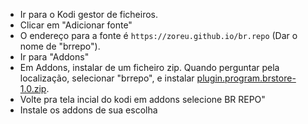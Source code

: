 <p align="left">
  <ul>
    <li>Ir para o Kodi gestor de ficheiros.</li>
    <li>Clicar em "Adicionar fonte"</li>
    <li>O endereço para a fonte é <code>https://zoreu.github.io/br.repo</code> (Dar o nome de "brrepo").</li>
    <li>Ir para "Addons"</li>
    <li>Em Addons, instalar de um ficheiro zip. Quando perguntar pela localização, selecionar "brrepo", e instalar <a href="plugin.program.brstore-1.0.zip">plugin.program.brstore-1.0.zip</a>.</li>
    <li>Volte pra tela incial do kodi em addons selecione BR REPO"</li>
    <li>Instale os addons de sua escolha</li>
  </ul>
</p>
